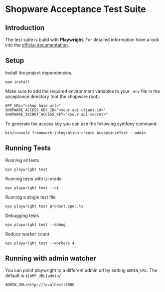 # Shopware Acceptance Test Suite

## Introduction

The test suite is build with **Playwright**. For detailed information have a look into the [official documentation](https://playwright.dev/docs/).

## Setup

Install the project dependencies.

```
npm install
```

Make sure to add the required environment variables to your `.env` file in the acceptance directory (not the shopware root).

```
APP_URL="<shop base url>"
SHOPWARE_ACCESS_KEY_ID="<your-api-client-id>"
SHOPWARE_SECRET_ACCESS_KEY="<your-api-secret>"
```

To generate the access key you can use the following symfony command:

`bin/console framework:integration:create AcceptanceTest --admin`

## Running Tests

Running all tests

```
npx playwright test
```

Running tests with UI mode

```
npx playwright test --ui
```

Running a single test file

```
npx playwright test product.spec.ts
```

Debugging tests

```
npx playwright test --debug
```

Reduce worker count

```
npx playwright test --workers 4
```

## Running with admin watcher

You can point playwright to a different admin url by setting `ADMIN_URL`. The default is `${APP_URL}admin/`

```
ADMIN_URL=http://localhost:8080
```
